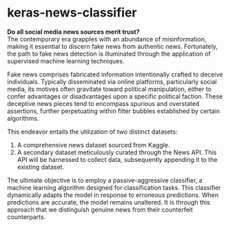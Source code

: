 # keras-news-classifier
**Do all social media news sources merit trust?**   
The contemporary era grapples with an abundance of misinformation, making it essential to discern fake news from authentic news. Fortunately, the path to fake news detection is illuminated through the application of supervised machine learning techniques.

Fake news comprises fabricated information intentionally crafted to deceive individuals. Typically disseminated via online platforms, particularly social media, its motives often gravitate toward political manipulation, either to confer advantages or disadvantages upon a specific political faction. These deceptive news pieces tend to encompass spurious and overstated assertions, further perpetuating within filter bubbles established by certain algorithms.

This endeavor entails the utilization of two distinct datasets:

1. A comprehensive news dataset sourced from Kaggle.
2. A secondary dataset meticulously curated through the News API. This API will be harnessed to collect data, subsequently appending it to the existing dataset.

The ultimate objective is to employ a passive-aggressive classifier, a machine learning algorithm designed for classification tasks. This classifier dynamically adapts the model in response to erroneous predictions. When predictions are accurate, the model remains unaltered. It is through this approach that we distinguish genuine news from their counterfeit counterparts.
